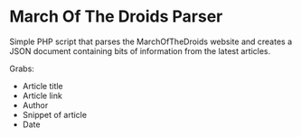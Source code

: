 March Of The Droids Parser
===========================

Simple PHP script that parses the MarchOfTheDroids website and creates a JSON document containing bits of information from the latest articles.

Grabs:

* Article title
* Article link
* Author
* Snippet of article
* Date

